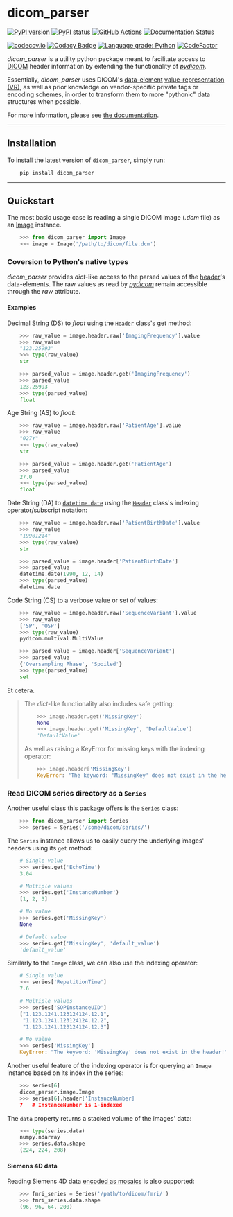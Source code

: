 # dicom_parser

[![PyPI version](https://img.shields.io/pypi/v/dicom_parser.svg)](https://pypi.python.org/pypi/pylabber/)
[![PyPI status](https://img.shields.io/pypi/status/dicom_parser.svg)](https://pypi.python.org/pypi/pylabber/)
[![GitHub Actions](https://github.com/ZviBaratz/dicom_parser/actions/workflows/tests.yml/badge.svg)](https://github.com/ZviBaratz/dicom_parser/actions/workflows/tests.yml)
[![Documentation Status](https://readthedocs.org/projects/dicom-parser/badge/?version=latest)](http://dicom-parser.readthedocs.io/?badge=latest)

[![codecov.io](https://codecov.io/gh/ZviBaratz/dicom_parser/coverage.svg?branch=master)](https://codecov.io/github/ZviBaratz/dicom_parser?branch=master)
[![Codacy Badge](https://app.codacy.com/project/badge/Grade/c8d047121709494a94f612e183922121)](https://www.codacy.com/gh/ZviBaratz/dicom_parser/dashboard?utm_source=github.com&amp;utm_medium=referral&amp;utm_content=ZviBaratz/dicom_parser&amp;utm_campaign=Badge_Grade)
[![Language grade: Python](https://img.shields.io/lgtm/grade/python/g/ZviBaratz/dicom_parser.svg?logo=lgtm&logoWidth=18)](https://lgtm.com/projects/g/ZviBaratz/dicom_parser/context:python)
[![CodeFactor](https://www.codefactor.io/repository/github/zvibaratz/dicom_parser/badge)](https://www.codefactor.io/repository/github/zvibaratz/dicom_parser)

*dicom_parser* is a utility python package meant to facilitate access to
[DICOM](https://www.dicomstandard.org/) header information by extending the
functionality of *[pydicom][]*.

Essentially, *dicom_parser* uses DICOM's
[data-element](https://northstar-www.dartmouth.edu/doc/idl/html_6.2/DICOM_Attributes.html)
[value-representation (VR)](http://dicom.nema.org/medical/dicom/current/output/chtml/part05/sect_6.2.html),
as well as prior knowledge on vendor-specific private tags or encoding schemes,
in order to transform them to more "pythonic" data structures when possible.

For more information, please see [the documentation][].

---

## Installation

To install the latest version of `dicom_parser`, simply run:

```bash
    pip install dicom_parser
```

---

## Quickstart

The most basic usage case is reading a single DICOM image (*.dcm* file) as
an [Image](https://dicom-parser.readthedocs.io/en/latest/modules/dicom_parser.html#dicom_parser.image.Image)
instance.

```python
    >>> from dicom_parser import Image
    >>> image = Image('/path/to/dicom/file.dcm')
```

### Coversion to Python's native types

*dicom_parser* provides *dict*-like access to the parsed values of the
[header](https://dcm4che.atlassian.net/wiki/spaces/d2/pages/1835038/A+Very+Basic+DICOM+Introduction)'s
data-elements. The raw values as read by *[pydicom][]* remain accessible
through the *raw* attribute.

#### Examples

Decimal String (DS) to *float* using the [`Header`][header] class's
[get](https://dicom-parser.readthedocs.io/en/latest/modules/dicom_parser.html#dicom_parser.header.Header.get)
method:

```python
    >>> raw_value = image.header.raw['ImagingFrequency'].value
    >>> raw_value
    "123.25993"
    >>> type(raw_value)
    str

    >>> parsed_value = image.header.get('ImagingFrequency')
    >>> parsed_value
    123.25993
    >>> type(parsed_value)
    float
```

Age String (AS) to *float*:

```python
    >>> raw_value = image.header.raw['PatientAge'].value
    >>> raw_value
    "027Y"
    >>> type(raw_value)
    str

    >>> parsed_value = image.header.get('PatientAge')
    >>> parsed_value
    27.0
    >>> type(parsed_value)
    float
```

Date String (DA) to [`datetime.date`][datetime.date] using the
[`Header`][header] class's indexing operator/subscript notation:

```python
    >>> raw_value = image.header.raw['PatientBirthDate'].value
    >>> raw_value
    "19901214"
    >>> type(raw_value)
    str

    >>> parsed_value = image.header['PatientBirthDate']
    >>> parsed_value
    datetime.date(1990, 12, 14)
    >>> type(parsed_value)
    datetime.date
```

Code String (CS) to a verbose value or set of values:

```python
    >>> raw_value = image.header.raw['SequenceVariant'].value
    >>> raw_value
    ['SP', 'OSP']
    >>> type(raw_value)
    pydicom.multival.MultiValue

    >>> parsed_value = image.header['SequenceVariant']
    >>> parsed_value
    {'Oversampling Phase', 'Spoiled'}
    >>> type(parsed_value)
    set
```

Et cetera.

> The *dict*-like functionality also includes safe getting:
>
> ```python
>     >>> image.header.get('MissingKey')
>     None
>     >>> image.header.get('MissingKey', 'DefaultValue')
>     'DefaultValue'
> ```
>
> As well as raising a KeyError for missing keys with the indexing operator:
>
> ```python
>     >>> image.header['MissingKey']
>     KeyError: "The keyword: 'MissingKey' does not exist in the header!"
> ```

### Read DICOM series directory as a `Series`

Another useful class this package offers is the `Series` class:

```python
    >>> from dicom_parser import Series
    >>> series = Series('/some/dicom/series/')
```

The `Series` instance allows us to easily query the underlying images' headers
using its `get` method:

```python
    # Single value
    >>> series.get('EchoTime')
    3.04

    # Multiple values
    >>> series.get('InstanceNumber')
    [1, 2, 3]

    # No value
    >>> series.get('MissingKey')
    None

    # Default value
    >>> series.get('MissingKey', 'default_value')
    'default_value'
```

Similarly to the `Image` class, we can also use the indexing operator:

```python
    # Single value
    >>> series['RepetitionTime']
    7.6

    # Multiple values
    >>> series['SOPInstanceUID']
    ["1.123.1241.123124124.12.1",
     "1.123.1241.123124124.12.2",
     "1.123.1241.123124124.12.3"]

    # No value
    >>> series['MissingKey']
    KeyError: "The keyword: 'MissingKey' does not exist in the header!"
```

Another useful feature of the indexing operator is for querying an `Image`
instance based on its index in the series:

```python
    >>> series[6]
    dicom_parser.image.Image
    >>> series[6].header['InstanceNumber]
    7   # InstanceNumber is 1-indexed
```

The `data` property returns a stacked volume of the images' data:

```python
    >>> type(series.data)
    numpy.ndarray
    >>> series.data.shape
    (224, 224, 208)
```

#### Siemens 4D data

Reading Siemens 4D data
[encoded as mosaics](https://nipy.org/nibabel/dicom/dicom_mosaic.html)
is also supported:

```python
    >>> fmri_series = Series('/path/to/dicom/fmri/')
    >>> fmri_series.data.shape
    (96, 96, 64, 200)
```

[datetime.date]: https://docs.python.org/3/library/datetime.html#available-types
[header]: https://dicom-parser.readthedocs.io/en/latest/modules/dicom_parser.html#dicom_parser.header.Header
[pydicom]: https://pydicom.github.io/
[the documentation]: http://dicom-parser.readthedocs.io/?badge=latest

